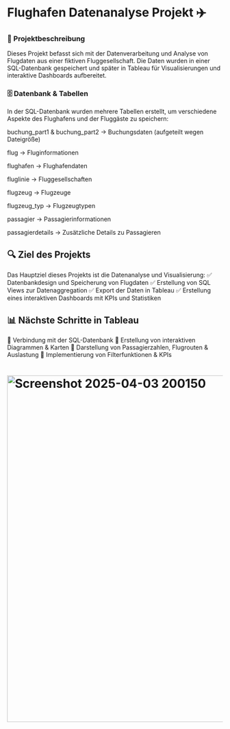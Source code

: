 # Flughafen Datenanalyse Projekt ✈️
### 📌 Projektbeschreibung
Dieses Projekt befasst sich mit der Datenverarbeitung und Analyse von Flugdaten aus einer fiktiven Fluggesellschaft. Die Daten wurden in einer SQL-Datenbank gespeichert und später in Tableau für Visualisierungen und interaktive Dashboards aufbereitet.

### 🗄️ Datenbank & Tabellen
In der SQL-Datenbank wurden mehrere Tabellen erstellt, um verschiedene Aspekte des Flughafens und der Fluggäste zu speichern:

buchung_part1 & buchung_part2 → Buchungsdaten (aufgeteilt wegen Dateigröße)

flug → Fluginformationen

flughafen → Flughafendaten

fluglinie → Fluggesellschaften

flugzeug → Flugzeuge

flugzeug_typ → Flugzeugtypen

passagier → Passagierinformationen

passagierdetails → Zusätzliche Details zu Passagieren

## 🔍 Ziel des Projekts
Das Hauptziel dieses Projekts ist die Datenanalyse und Visualisierung:
✅ Datenbankdesign und Speicherung von Flugdaten
✅ Erstellung von SQL Views zur Datenaggregation
✅ Export der Daten in Tableau
✅ Erstellung eines interaktiven Dashboards mit KPIs und Statistiken

## 📊 Nächste Schritte in Tableau
📌 Verbindung mit der SQL-Datenbank
📌 Erstellung von interaktiven Diagrammen & Karten
📌 Darstellung von Passagierzahlen, Flugrouten & Auslastung
📌 Implementierung von Filterfunktionen & KPIs


# <img width="808" alt="Screenshot 2025-04-03 200150" src="https://github.com/user-attachments/assets/dfbb0b0b-70b0-44f8-8981-2de2da63713f" />
